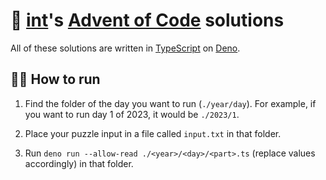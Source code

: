 # 🎄 [int](https://github.com/interrrp)'s [Advent of Code](https://adventofcode.com) solutions

All of these solutions are written in [TypeScript](https://typescriptlang.org)
on [Deno](https://deno.com).

## 🏃‍♂️ How to run

1. Find the folder of the day you want to run (`./year/day`). For example, if
   you want to run day 1 of 2023, it would be `./2023/1`.

2. Place your puzzle input in a file called `input.txt` in that folder.

3. Run `deno run --allow-read ./<year>/<day>/<part>.ts` (replace values
   accordingly) in that folder.
